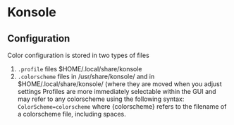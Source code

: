 # Konsole
## Configuration
Color configuration is stored in two types of files 
  1. `.profile` files $HOME/.local/share/konsole
  2. `.colorscheme` files in /usr/share/konsole/ and in $HOME/.local/share/konsole/ (where they are moved when you adjust settings
Profiles are more immediately selectable within the GUI and may refer to any colorscheme using the following syntax: `ColorScheme=colorscheme` where {colorscheme} refers to the filename of a colorscheme file, including spaces.
